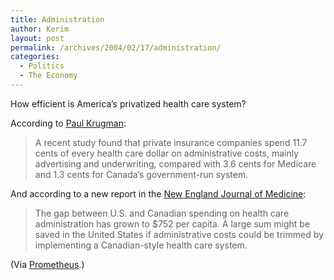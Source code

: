 ```yaml
---
title: Administration
author: Kerim
layout: post
permalink: /archives/2004/02/17/administration/
categories:
  - Politics
  - The Economy
---
```

How efficient is America&#8217;s privatized health care system?

According to <a href="http://www.nytimes.com/2004/02/17/opinion/17KRUG.html?ex=1392354000&#38;en=56910915b400e1d8&#38;ei=5007&#38;partner=USERLAND" onclick="_gaq.push(['_trackEvent', 'outbound-article', 'http://www.nytimes.com/2004/02/17/opinion/17KRUG.html?ex=1392354000&en=56910915b400e1d8&ei=5007&partner=USERLAND', 'Paul Krugman']);" >Paul Krugman</a>:

> A recent study found that private insurance companies spend 11.7 cents of every health care dollar on administrative costs, mainly advertising and underwriting, compared with 3.6 cents for Medicare and 1.3 cents for Canada&#8217;s government-run system.

And according to a new report in the <a href="http://content.nejm.org/cgi/content/short/349/8/768" onclick="_gaq.push(['_trackEvent', 'outbound-article', 'http://content.nejm.org/cgi/content/short/349/8/768', 'New England Journal of Medicine']);" >New England Journal of Medicine</a>:

> The gap between U.S. and Canadian spending on health care administration has grown to $752 per capita. A large sum might be saved in the United States if administrative costs could be trimmed by implementing a Canadian-style health care system.

(Via <a href="http://www.prometheus6.org/" onclick="_gaq.push(['_trackEvent', 'outbound-article', 'http://www.prometheus6.org/', 'Prometheus']);" >Prometheus</a>.)

